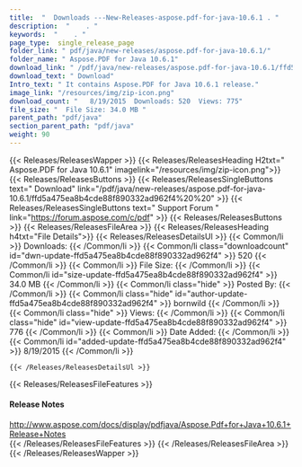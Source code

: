 ```yaml
---
title:  "  Downloads ---New-Releases-aspose.pdf-for-java-10.6.1 . " 
description:  "    . " 
keywords:  "    . " 
page_type:  single_release_page
folder_link: " pdf/java/new-releases/aspose.pdf-for-java-10.6.1/"
folder_name: " Aspose.PDF for Java 10.6.1"
download_link: " /pdf/java/new-releases/aspose.pdf-for-java-10.6.1/ffd5a475ea8b4cde88f890332ad962f4"
download_text: " Download"
Intro_text: " It contains Aspose.PDF for Java 10.6.1 release."
image_link: "/resources/img/zip-icon.png"
download_count: "   8/19/2015  Downloads: 520  Views: 775"
file_size: "  File Size: 34.0 MB "
parent_path: "pdf/java"
section_parent_path: "pdf/java"
weight: 90 
---
```


{{< Releases/ReleasesWapper >}}
  {{< Releases/ReleasesHeading H2txt=" Aspose.PDF for Java 10.6.1" imagelink="/resources/img/zip-icon.png">}}
  {{< Releases/ReleasesButtons >}}
    {{< Releases/ReleasesSingleButtons text=" Download" link="/pdf/java/new-releases/aspose.pdf-for-java-10.6.1/ffd5a475ea8b4cde88f890332ad962f4%20%20" >}}
    {{< Releases/ReleasesSingleButtons text=" Support Forum " link="https://forum.aspose.com/c/pdf" >}}
  {{< Releases/ReleasesButtons >}}
  {{< Releases/ReleasesFileArea >}}
    {{< Releases/ReleasesHeading h4txt="File Details">}}
    {{< Releases/ReleasesDetailsUl >}}
            {{< Common/li  >}} Downloads: {{< /Common/li >}} 
      {{< Common/li class="downloadcount" id="dwn-update-ffd5a475ea8b4cde88f890332ad962f4" >}} 520 {{< /Common/li >}} 
      {{< Common/li  >}} File Size: {{< /Common/li >}} 
      {{< Common/li id="size-update-ffd5a475ea8b4cde88f890332ad962f4" >}} 34.0 MB {{< /Common/li >}} 
      {{< Common/li  class="hide" >}} Posted By: {{< /Common/li >}} 
      {{< Common/li class="hide" id="author-update-ffd5a475ea8b4cde88f890332ad962f4" >}} bornwild {{< /Common/li >}} 
      {{< Common/li class="hide"  >}} Views: {{< /Common/li >}} 
      {{< Common/li class="hide" id="view-update-ffd5a475ea8b4cde88f890332ad962f4" >}} 776 {{< /Common/li >}} 
      {{< Common/li  >}} Date Added: {{< /Common/li >}} 
      {{< Common/li id="added-update-ffd5a475ea8b4cde88f890332ad962f4" >}} 8/19/2015 {{< /Common/li >}} 

    {{< /Releases/ReleasesDetailsUl >}}

  {{< Releases/ReleasesFileFeatures >}}
      <h4>Release Notes</h4><div><a href="http://www.aspose.com/docs/display/pdfjava/Aspose.Pdf+for+Java+10.6.1+Release+Notes">http://www.aspose.com/docs/display/pdfjava/Aspose.Pdf+for+Java+10.6.1+Release+Notes</a></div>
  {{< /Releases/ReleasesFileFeatures >}}
 {{< /Releases/ReleasesFileArea >}}
{{< /Releases/ReleasesWapper >}}


